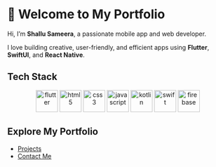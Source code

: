# 👋 Welcome to My Portfolio

Hi, I’m **Shallu Sameera**, a passionate mobile app and web developer.

I love building creative, user-friendly, and efficient apps using **Flutter**, **SwiftUI**, and **React Native**.

## Tech Stack

<p align="center">
  <img src="https://cdn.jsdelivr.net/gh/devicons/devicon/icons/flutter/flutter-original.svg" alt="flutter" width="50" height="50"/>
  <img src="https://cdn.jsdelivr.net/gh/devicons/devicon/icons/html5/html5-original.svg" alt="html5" width="50" height="50"/>
  <img src="https://cdn.jsdelivr.net/gh/devicons/devicon/icons/css3/css3-original.svg" alt="css3" width="50" height="50"/>
  <img src="https://cdn.jsdelivr.net/gh/devicons/devicon/icons/javascript/javascript-original.svg" alt="javascript" width="50" height="50"/>
  <img src="https://cdn.jsdelivr.net/gh/devicons/devicon/icons/kotlin/kotlin-original.svg" alt="kotlin" width="50" height="50"/>
  <img src="https://cdn.jsdelivr.net/gh/devicons/devicon/icons/swift/swift-original.svg" alt="swift" width="50" height="50"/>
  <img src="https://cdn.jsdelivr.net/gh/devicons/devicon/icons/firebase/firebase-plain.svg" alt="firebase" width="50" height="50"/>
</p>


##  Explore My Portfolio
- [Projects](./projects.markdown)
- [Contact Me](./contact.markdow)
